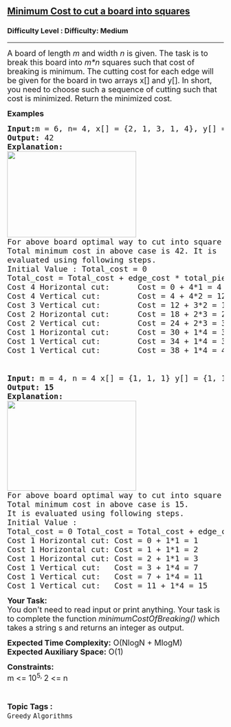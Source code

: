 <h2><a href="https://www.geeksforgeeks.org/problems/minimum-cost-to-cut-a-board-into-squares/1?page=2&difficulty=Medium&status=unsolved,attempted&sprint=94ade6723438d94ecf0c00c3937dad55&sortBy=accuracy">Minimum Cost to cut a board into squares</a></h2><h3>Difficulty Level : Difficulty: Medium</h3><hr><div class="problems_problem_content__Xm_eO"><p><span style="font-size: 18px;">A board of length <em>m</em>&nbsp;and width <em>n</em>&nbsp;is given.&nbsp;The task is&nbsp;to break this board into <em>m*n</em> squares such that cost of breaking is minimum. The cutting cost for each edge will be given for the board in two arrays x[]&nbsp;and y[]. In short, you&nbsp;need to choose such a sequence of cutting such that cost is minimized. Return the minimized cost.</span></p>
<p><span style="font-size: 18px;"><strong>Examples <br></strong></span></p>
<pre><span style="font-size: 18px;"><strong>Input:</strong>m = 6, n= 4, x[] = {2, 1, 3, 1, 4}, y[] = {4, 1, 2}
<strong>Output: </strong>42
<strong>Explanation:</strong> 
<img style="height: 200px; width: 300px;" src="https://media.geeksforgeeks.org/img-practice/board-1646284249.png" alt="">
For above board optimal way to cut into square is:
Total minimum cost in above case is 42. It is 
evaluated using following steps.
Initial Value : Total_cost = 0
Total_cost = Total_cost + edge_cost * total_pieces
Cost 4 Horizontal cut:      Cost = 0 + 4*1 = 4
Cost 4 Vertical cut:        Cost = 4 + 4*2 = 12
Cost 3 Vertical cut:        Cost = 12 + 3*2 = 18
Cost 2 Horizontal cut:      Cost = 18 + 2*3 = 24
Cost 2 Vertical cut:        Cost = 24 + 2*3 = 30
Cost 1 Horizontal cut:      Cost = 30 + 1*4 = 34
Cost 1 Vertical cut:        Cost = 34 + 1*4 = 38
Cost 1 Vertical cut:        Cost = 38 + 1*4 = 42
</span></pre>
<pre>&nbsp;</pre>
<pre><span style="font-size: 18px;"><strong>Input: </strong>m = 4, n = 4 x[] = {1, 1, 1} y[] = {1, 1, 1}
<strong>Output: 15
Explanation:</strong> 
<img style="height: 209px; width: 300px;" src="https://media.geeksforgeeks.org/img-practice/board-1646284249-1661926688.png" alt="">
For above board optimal way to cut into square is:
Total minimum cost in above case is 15.
It is evaluated using following steps.
Initial Value : 
Total_cost = 0 Total_cost = Total_cost + edge_cost * total_pieces
Cost 1 Horizontal cut: Cost = 0 + 1*1 = 1
Cost 1 Horizontal cut: Cost = 1 + 1*1 = 2
Cost 1 Horizontal cut: Cost = 2 + 1*1 = 3
Cost 1 Vertical cut:   Cost = 3 + 1*4 = 7
Cost 1 Vertical cut:   Cost = 7 + 1*4 = 11
Cost 1 Vertical cut:   Cost = 11 + 1*4 = 15</span>
</pre>
<p><span style="font-size: 18px;"><strong>Your Task:&nbsp;&nbsp;</strong><br>You don't need to read input or print anything. Your task is to complete the function <em>minimumCostOfBreaking()</em> which takes a&nbsp;string s and returns an integer as output.</span></p>
<p><span style="font-size: 18px;"><strong>Expected Time Complexity:</strong> O(NlogN + MlogM)<br><strong>Expected Auxiliary Space:</strong> O(1)</span></p>
<p><span style="font-size: 18px;"><strong>Constraints:</strong><br></span><span style="font-size: 18px;">m &lt;= 10<sup>5, </sup></span><span style="font-size: 18px;">2 &lt;= n<br></span></p></div><br><p><span style=font-size:18px><strong>Topic Tags : </strong><br><code>Greedy</code>&nbsp;<code>Algorithms</code>&nbsp;